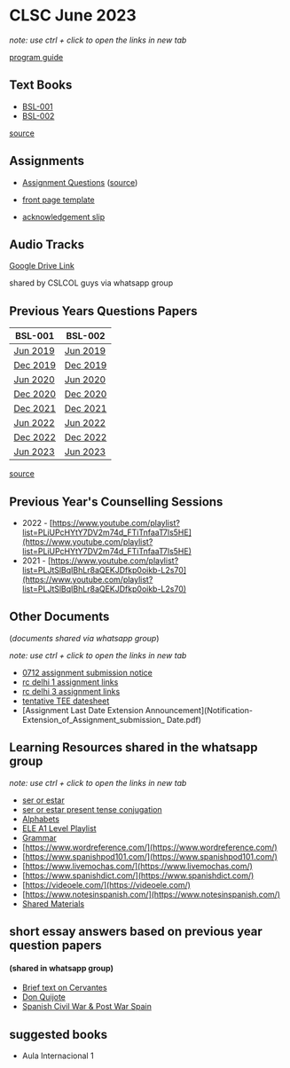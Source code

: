 # CLSC June 2023

*note: use ctrl + click to open the links in new tab*

[program guide](cslc_programguide_sofl.pdf)

## Text Books

* [BSL-001](textbooks/BSL_001_A.pdf)
* [BSL-002](textbooks/BSL_002_A.pdf)

[source](https://www.egyankosh.ac.in/handle/123456789/52755)

## Assignments

* [Assignment Questions](assignment_bsl001_bsl002_2023.pdf) ([source](https://webservices.ignou.ac.in/assignments/Certificate.htm))

* [front page template](assignment_front_page.pdf)
* [acknowledgement slip](acknowledgement_slip_one_page.pdf)

## Audio Tracks

[Google Drive Link](https://drive.google.com/drive/folders/1aCXqbB3g_bHPSSn49EXTA_tt1RKymy-p?usp=sharing)

shared by CSLCOL guys via whatsapp group

## Previous Years Questions Papers

| BSL-001 | BSL-002 |
| --- | --- |
| [Jun 2019](PreviousYearQuestionPaper/201905-BSL-001.pdf) | [Jun 2019](PreviousYearQuestionPaper/201905-BSL-002.pdf) |
| [Dec 2019](PreviousYearQuestionPaper/201912-BSL-001.pdf) | [Dec 2019](PreviousYearQuestionPaper/201912-BSL-002.pdf) |
| [Jun 2020](PreviousYearQuestionPaper/202005-BSL-001.pdf) | [Jun 2020](PreviousYearQuestionPaper/202005-BSL-002.pdf) |
| [Dec 2020](PreviousYearQuestionPaper/202012-BSL-001.pdf) | [Dec 2020](PreviousYearQuestionPaper/202012-BSL-002.pdf) |
| [Dec 2021](PreviousYearQuestionPaper/202112-BSL-001.pdf) | [Dec 2021](PreviousYearQuestionPaper/202112-BSL-002.pdf) |
| [Jun 2022](PreviousYearQuestionPaper/202205-BSL-001.pdf) | [Jun 2022](PreviousYearQuestionPaper/202205-BSL-002.pdf) |
| [Dec 2022](PreviousYearQuestionPaper/202212-BSL-001.pdf) | [Dec 2022](PreviousYearQuestionPaper/202212-BSL-002.pdf) |
| [Jun 2023](PreviousYearQuestionPaper/202305-BSL-001.pdf) | [Jun 2023](PreviousYearQuestionPaper/202305-BSL-002.pdf) |

[source](https://webservices.ignou.ac.in/Pre-Question/)

## Previous Year's Counselling Sessions
* 2022 - [https://www.youtube.com/playlist?list=PLiUPcHYtY7DV2m74d_FTiTnfaaT7ls5HE](https://www.youtube.com/playlist?list=PLiUPcHYtY7DV2m74d_FTiTnfaaT7ls5HE)
* 2021 - [https://www.youtube.com/playlist?list=PLJtSlBqIBhLr8aQEKJDfkp0oikb-L2s70](https://www.youtube.com/playlist?list=PLJtSlBqIBhLr8aQEKJDfkp0oikb-L2s70)

## Other Documents

(_documents shared via whatsapp group_)

*note: use ctrl + click to open the links in new tab*

* [0712 assignment submission notice](0712_vivekananda_college_assignment_submission_notice.pdf)
* [rc delhi 1 assignment links](rc_delhi_1_assignment_guidelines.pdf)
* [rc delhi 3 assignment links](rc_delhi_3_assignment_links.pdf)
* [tentative TEE datesheet](tentative_tee_datesheet_dec_2023.pdf)
* [Assignment Last Date Extension Announcement](Notification-Extension_of_Assignment_submission_ Date.pdf)

## Learning Resources shared in the whatsapp group

*note: use ctrl + click to open the links in new tab*

* [ser or estar](https://youtu.be/BFmmvdANZl0?si=2A8qS9WNFHyrsd5f)
* [ser or estar present tense conjugation](https://www.youtube.com/watch?v=YJzhSQRy6N4)
* [Alphabets](https://youtu.be/hsLYD1Jyf3A?si=Md0SufvZ6TRYQwAp)
* [ELE A1 Level Playlist](https://www.youtube.com/playlist?list=PL29747CBC28F65045)
* [Grammar](https://studyspanish.com/grammar)
* [https://www.wordreference.com/](https://www.wordreference.com/)
* [https://www.spanishpod101.com/](https://www.spanishpod101.com/)
* [https://www.livemochas.com/](https://www.livemochas.com/)
* [https://www.spanishdict.com/](https://www.spanishdict.com/)
* [https://videoele.com/](https://videoele.com/)
* [https://www.notesinspanish.com/](https://www.notesinspanish.com/)
* [Shared Materials](https://drive.google.com/drive/folders/1jFI1Tn2MS9ynFlZ8Pscslx43QrQeSHBQ?usp=sharing)

## short essay answers based on previous year question papers
#### (shared in whatsapp group)

* [Brief text on Cervantes](short_essays/BriefTextOnCervantes.md)
* [Don Quijote](short_essays/DonQuijote.md)
* [Spanish Civil War & Post War Spain](short_essays/SpanishCivilWar&PostWarSpain.md)

## suggested books

* Aula Internacional 1
